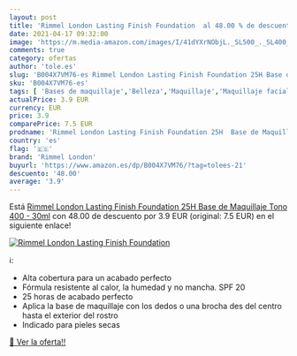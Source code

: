 ```yaml
---
layout: post
title: 'Rimmel London Lasting Finish Foundation  al 48.00 % de descuento'
date: 2021-04-17 09:32:00
image: 'https://m.media-amazon.com/images/I/41dYXrNObjL._SL500_._SL400_.jpg'
comments: true
category: ofertas
author: 'tole.es'
slug: 'B004X7VM76-es Rimmel London Lasting Finish Foundation 25H Base de...'
sku: 'B004X7VM76-es'
tags: [ 'Bases de maquillaje','Belleza','Maquillaje','Maquillaje facial','finish','rimmel london', ]
actualPrice: 3.9 EUR
currency: EUR
price: 3.9
comparePrice: 7.5 EUR
prodname: 'Rimmel London Lasting Finish Foundation 25H  Base de Maquillaje Tono 400 - 30ml'
country: 'es'
flag: '🇪🇸'
brand: 'Rimmel London'
buyurl: 'https://www.amazon.es/dp/B004X7VM76/?tag=tolees-21'
descuento: '48.00'
average: '3.9'
---
```


Está [Rimmel London Lasting Finish Foundation 25H  Base de Maquillaje Tono 400 - 30ml](https://www.amazon.es/dp/B004X7VM76/?tag=tolees-21) con 48.00 de descuento por 3.9 EUR (original: 7.5 EUR) en el siguiente enlace!

[![Rimmel London Lasting Finish Foundation ](https://m.media-amazon.com/images/I/41dYXrNObjL._SL500_._SL400_.jpg)](https://www.amazon.es/dp/B004X7VM76/?tag=tolees-21)

ℹ️:

- Alta cobertura para un acabado perfecto
- Fórmula resistente al calor, la humedad y no mancha. SPF 20
- 25 horas de acabado perfecto
- Aplica la base de maquillaje con los dedos o una brocha des del centro hasta el exterior del rostro
- Indicado para pieles secas

[🛒 Ver la oferta!!](https://www.amazon.es/dp/B004X7VM76/?tag=tolees-21)
